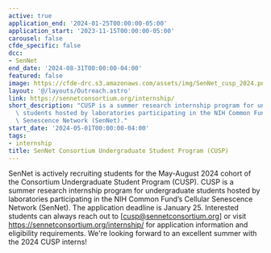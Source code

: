 ```yaml
---
active: true
application_end: '2024-01-25T00:00:00-05:00'
application_start: '2023-11-15T00:00:00-05:00'
carousel: false
cfde_specific: false
dcc:
- SenNet
end_date: '2024-08-31T00:00:00-04:00'
featured: false
image: https://cfde-drc.s3.amazonaws.com/assets/img/SenNet_cusp_2024.png
layout: '@/layouts/Outreach.astro'
link: https://sennetconsortium.org/internship/
short_description: "CUSP is a summer research internship program for undergraduate\
  \ students hosted by laboratories participating in the NIH Common Fund\u2019s Cellular\
  \ Senescence Network (SenNet)."
start_date: '2024-05-01T00:00:00-04:00'
tags: 
- internship
title: SenNet Consortium Undergraduate Student Program (CUSP)
---
```

SenNet is actively recruiting students for the May-August 2024 cohort of the Consortium Undergraduate Student Program (CUSP). CUSP is a summer research internship program for undergraduate students hosted by laboratories participating in the NIH Common Fund’s Cellular Senescence Network (SenNet). The application deadline is January 25. Interested students can always reach out to [cusp@sennetconsortium.org] or visit https://sennetconsortium.org/internship/ for application information and eligibility requirements. We're looking forward to an excellent summer with the 2024 CUSP interns!